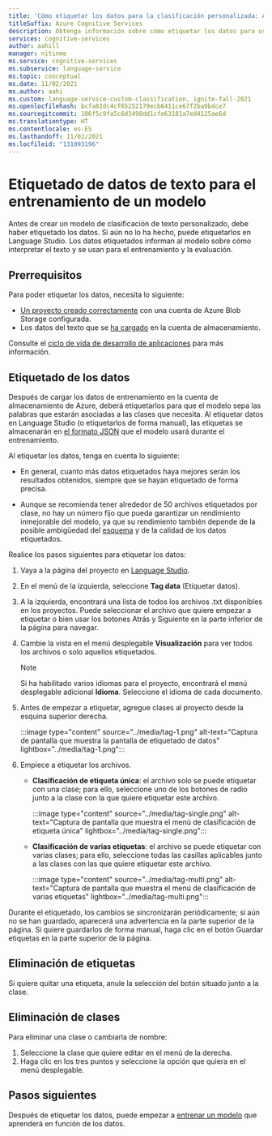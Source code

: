 ```yaml
---
title: 'Cómo etiquetar los datos para la clasificación personalizada: Azure Cognitive Services'
titleSuffix: Azure Cognitive Services
description: Obtenga información sobre cómo etiquetar los datos para usarlos con la API de clasificación de texto personalizado.
services: cognitive-services
author: aahill
manager: nitinme
ms.service: cognitive-services
ms.subservice: language-service
ms.topic: conceptual
ms.date: 11/02/2021
ms.author: aahi
ms.custom: language-service-custom-classification, ignite-fall-2021
ms.openlocfilehash: bcfa81dc4cf65252179ecb6411ce67f2ba9bdce7
ms.sourcegitcommit: 106f5c9fa5c6d3498dd1cfe63181a7ed4125ae6d
ms.translationtype: HT
ms.contentlocale: es-ES
ms.lasthandoff: 11/02/2021
ms.locfileid: "131093196"
---
```

# <a name="tag-text-data-for-training-your-model"></a>Etiquetado de datos de texto para el entrenamiento de un modelo 

Antes de crear un modelo de clasificación de texto personalizado, debe haber etiquetado los datos. Si aún no lo ha hecho, puede etiquetarlos en Language Studio. Los datos etiquetados informan al modelo sobre cómo interpretar el texto y se usan para el entrenamiento y la evaluación.

## <a name="prerequisites"></a>Prerrequisitos

Para poder etiquetar los datos, necesita lo siguiente:
* [Un proyecto creado correctamente](create-project.md) con una cuenta de Azure Blob Storage configurada. 
* Los datos del texto que se [ha cargado](create-project.md#prepare-training-data) en la cuenta de almacenamiento.

Consulte el [ciclo de vida de desarrollo de aplicaciones](../overview.md#application-development-lifecycle) para más información.

<!--Tagging your data will let you [train your model](train-model.md), [evaluate it](train-model.md), and use it to [classify text](call-api.md).-->

## <a name="tag-your-data"></a>Etiquetado de los datos

Después de cargar los datos de entrenamiento en la cuenta de almacenamiento de Azure, deberá etiquetarlos para que el modelo sepa las palabras que estarán asociadas a las clases que necesita. Al etiquetar datos en Language Studio (o etiquetarlos de forma manual), las etiquetas se almacenarán en [el formato JSON](../concepts/data-formats.md) que el modelo usará durante el entrenamiento. 

Al etiquetar los datos, tenga en cuenta lo siguiente:

* En general, cuanto más datos etiquetados haya mejores serán los resultados obtenidos, siempre que se hayan etiquetado de forma precisa.

* Aunque se recomienda tener alrededor de 50 archivos etiquetados por clase, no hay un número fijo que pueda garantizar un rendimiento inmejorable del modelo, ya que su rendimiento también depende de la posible ambigüedad del [esquema](design-schema.md) y de la calidad de los datos etiquetados.

Realice los pasos siguientes para etiquetar los datos:

1. Vaya a la página del proyecto en [Language Studio](https://aka.ms/custom-classification).

1. En el menú de la izquierda, seleccione **Tag data** (Etiquetar datos).

3. A la izquierda, encontrará una lista de todos los archivos .txt disponibles en los proyectos. Puede seleccionar el archivo que quiere empezar a etiquetar o bien usar los botones Atrás y Siguiente en la parte inferior de la página para navegar.  
    
4.  Cambie la vista en el menú desplegable **Visualización** para ver todos los archivos o solo aquellos etiquetados. 

    > [!NOTE]
    > Si ha habilitado varios idiomas para el proyecto, encontrará el menú desplegable adicional **Idioma**. Seleccione el idioma de cada documento.

5. Antes de empezar a etiquetar, agregue clases al proyecto desde la esquina superior derecha.


    :::image type="content" source="../media/tag-1.png" alt-text="Captura de pantalla que muestra la pantalla de etiquetado de datos" lightbox="../media/tag-1.png":::

6. Empiece a etiquetar los archivos.

    * **Clasificación de etiqueta única**: el archivo solo se puede etiquetar con una clase; para ello, seleccione uno de los botones de radio junto a la clase con la que quiere etiquetar este archivo.

      :::image type="content" source="../media/tag-single.png" alt-text="Captura de pantalla que muestra el menú de clasificación de etiqueta única" lightbox="../media/tag-single.png":::

    * **Clasificación de varias etiquetas**: el archivo se puede etiquetar con varias clases; para ello, seleccione todas las casillas aplicables junto a las clases con las que quiere etiquetar este archivo.

      :::image type="content" source="../media/tag-multi.png" alt-text="Captura de pantalla que muestra el menú de clasificación de varias etiquetas" lightbox="../media/tag-multi.png":::

Durante el etiquetado, los cambios se sincronizarán periódicamente; si aún no se han guardado, aparecerá una advertencia en la parte superior de la página. Si quiere guardarlos de forma manual, haga clic en el botón Guardar etiquetas en la parte superior de la página.

## <a name="remove-tags"></a>Eliminación de etiquetas

Si quiere quitar una etiqueta, anule la selección del botón situado junto a la clase.

## <a name="delete-or-classes"></a>Eliminación de clases

Para eliminar una clase o cambiarla de nombre:

1. Seleccione la clase que quiere editar en el menú de la derecha.
2. Haga clic en los tres puntos y seleccione la opción que quiera en el menú desplegable.

## <a name="next-steps"></a>Pasos siguientes

Después de etiquetar los datos, puede empezar a [entrenar un modelo](train-model.md) que aprenderá en función de los datos.

